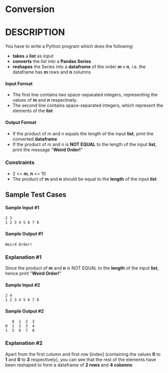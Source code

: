 # Conversion
# DESCRIPTION
You have to write a Python program which does the following:
* **takes** a **list** as input
* **converts** the list into a **Pandas Series**
* **reshapes** the Series into a **dataframe** of the order **m** x **n**, i.e. the dataframe has **m** rows and **n** columns

#### Input Format
* The first line contains two space-separated integers, representing the values of **m** and **n** respectively.
* The second line contains space-separated integers, which represent the elements of the **list**

#### Output Format
* If the product of m and n equals the length of the input **list**, print the converted **dataframe**
* If the product of m and n is **NOT EQUAL** to the length of the input **list**, print the message "**Weird Order!**"

### Constraints
* 2 <= **m**, **n** <= 10
* The product of **m** and **n** should be equal to the **length** of the input **list**

## Sample Test Cases

#### Sample Input #1
```
2 3
1 2 3 4 5 6 7 8
```
#### Sample Output #1
```
Weird Order!
```
### Explanation #1
Since the product of **m** and **n** is NOT EQUAL to the **length** of the input **list**, hence print "**Weird Order!**"


#### Sample Input #2
```
2 4
1 2 3 4 5 6 7 8
```
#### Sample Output #2
```
   0  1  2  3
0  1  2  3  4
1  5  6  7  8
```
### Explanation #2
Apart from the first column and first row [index] (containing the values **0** to **1** and **0** to **3** respectively), you can see that the rest of the elements have been reshaped to form a dataframe of **2 rows** and **4 columns**
